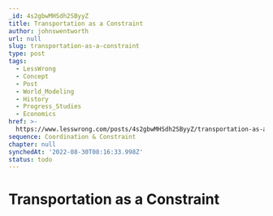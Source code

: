 ```yaml
---
_id: 4s2gbwMHSdh2SByyZ
title: Transportation as a Constraint
author: johnswentworth
url: null
slug: transportation-as-a-constraint
type: post
tags:
  - LessWrong
  - Concept
  - Post
  - World_Modeling
  - History
  - Progress_Studies
  - Economics
href: >-
  https://www.lesswrong.com/posts/4s2gbwMHSdh2SByyZ/transportation-as-a-constraint
sequence: Coordination & Constraint
chapter: null
synchedAt: '2022-08-30T08:16:33.998Z'
status: todo
---
```


# Transportation as a Constraint
